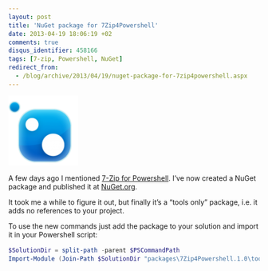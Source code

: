 ```yaml
---
layout: post
title: 'NuGet package for 7Zip4Powershell'
date: 2013-04-19 18:06:19 +02
comments: true
disqus_identifier: 458166
tags: [7-zip, Powershell, NuGet]
redirect_from:
  - /blog/archive/2013/04/19/nuget-package-for-7zip4powershell.aspx
---
```


![nuget](/files/archive/nuget.png "nuget")

A few days ago I mentioned [7-Zip for Powershell](/archive/2013/04/07/7-zip-for-powershell/). I’ve now created a NuGet package and published it at [NuGet.org](https://nuget.org/packages/7Zip4Powershell/).

It took me a while to figure it out, but finally it’s a “tools only” package, i.e. it adds no references to your project.

To use the new commands just add the package to your solution and import it in your Powershell script:

```powershell
$SolutionDir = split-path -parent $PSCommandPath
Import-Module (Join-Path $SolutionDir "packages\7Zip4Powershell.1.0\tools\7Zip4Powershell.dll")
```